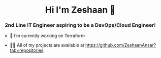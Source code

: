 <h1 align="center">Hi I'm Zeshaan 👋</h1>
<h3 align="center"> 2nd Line IT Engineer aspiring to be a DevOps/Cloud Engineer! </h3>



- 🔭 I’m currently working on Terraform

- 👨‍💻 All of my projects are available at https://github.com/ZeshaanAnsar?tab=repositories
